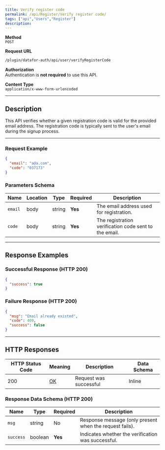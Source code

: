 ```yaml
---
title: Verify register code
permalink: /api/Register/Verify register code/
tags: ["api","Users","Register"]
description: 
---
```


**Method**  
`POST`

**Request URL**
```html
/plugin/datafor-auth/api/user/verifyRegisterCode
```

**Authorization**  
Authentication is **not required** to use this API.

**Content Type**  
`application/x-www-form-urlencoded`

---

## **Description**
This API verifies whether a given registration code is valid for the provided email address. The registration code is typically sent to the user's email during the signup process.

---

### **Request Example**
```json
{
  "email": "a@a.com",
  "code": "037173"
}
```

### **Parameters Schema**

| Name    | Location | Type   | Required | Description |
|---------|----------|--------|----------|-------------|
| `email` | body    | string | **Yes**  | The email address used for registration. |
| `code`  | body    | string | **Yes**  | The registration verification code sent to the email. |

---

## **Response Examples**

### **Successful Response (HTTP 200)**
```json
{
  "success": true
}
```

### **Failure Response (HTTP 200)**
```json
{
  "msg": "Email already existed",
  "code": 409,
  "success": false
}
```

---

## **HTTP Responses**

| HTTP Status Code | Meaning                                                              | Description | Data Schema |
|------------------|----------------------------------------------------------------------|-------------|-------------|
| 200              | [OK](https://tools.ietf.org/html/rfc7231#section-6.3.1)              | Request was successful | Inline |

### **Response Data Schema (HTTP 200)**

| Name      | Type     | Required | Description |
|-----------|---------|----------|-------------|
| `msg`     | string  | No       | Response message (only present when the request fails). |
| `success` | boolean | **Yes**  | Indicates whether the verification was successful. |
